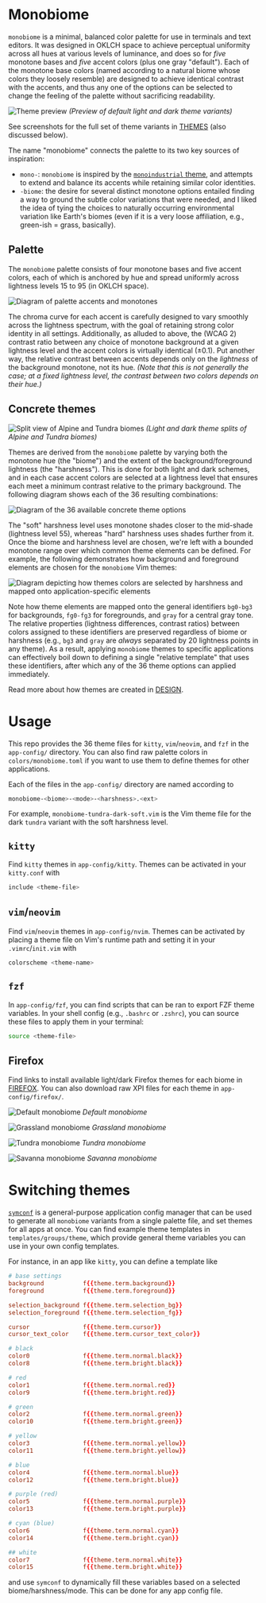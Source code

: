 # Monobiome
`monobiome` is a minimal, balanced color palette for use in terminals and text
editors. It was designed in OKLCH space to achieve perceptual uniformity across
all hues at various levels of luminance, and does so for _five_ monotone bases
and _five_ accent colors (plus one gray "default"). Each of the monotone base
colors (named according to a natural biome whose colors they loosely resemble)
are designed to achieve identical contrast with the accents, and thus any one
of the options can be selected to change the feeling of the palette without
sacrificing readability.

![Theme preview](images/repo_preview_four_split.png)
_(Preview of default light and dark theme variants)_

See screenshots for the full set of theme variants in [THEMES](THEMES.md) (also
discussed below).

The name "monobiome" connects the palette to its two key sources of
inspiration:

- `mono-`: `monobiome` is inspired by the [`monoindustrial` theme][1], and
  attempts to extend and balance its accents while retaining similar color
  identities.
- `-biome`: the desire for several distinct monotone options entailed finding a
  way to ground the subtle color variations that were needed, and I liked the
  idea of tying the choices to naturally occurring environmental variation like
  Earth's biomes (even if it is a very loose affiliation, e.g., green-ish =
  grass, basically).

## Palette
The `monobiome` palette consists of four monotone bases and five accent colors,
each of which is anchored by hue and spread uniformly across lightness levels
15 to 95 (in OKLCH space). 

![Diagram of palette accents and monotones](images/palette.png)

The chroma curve for each accent is carefully designed to vary smoothly across
the lightness spectrum, with the goal of retaining strong color identity in all
settings. Additionally, as alluded to above, the (WCAG 2) contrast ratio
between any choice of monotone background at a given lightness level and the
accent colors is virtually identical ($\pm 0.1$). Put another way, the relative
contrast between accents depends only on the _lightness_ of the background
monotone, not its hue. *(Note that this is not generally the case; at a fixed
lightness level, the contrast between two colors depends on their hue.)*

## Concrete themes
![Split view of Alpine and Tundra biomes](images/theme-split-view.png)
*(Light and dark theme splits of Alpine and Tundra biomes)*

Themes are derived from the `monobiome` palette by varying both the monotone
hue (the "biome") and the extent of the background/foreground lightness (the
"harshness"). This is done for both light and dark schemes, and in each case
accent colors are selected at a lightness level that ensures each meet a
minimum contrast relative to the primary background. The following diagram
shows each of the 36 resulting combinations:

![Diagram of the 36 available concrete theme options](images/themes.png)

The "soft" harshness level uses monotone shades closer to the mid-shade
(lightness level 55), whereas "hard" harshness uses shades further from it.
Once the biome and harshness level are chosen, we're left with a bounded
monotone range over which common theme elements can be defined. For example,
the following demonstrates how background and foreground elements are chosen
for the `monobiome` Vim themes:

![
  Diagram depicting how themes colors are selected by harshness and mapped onto
  application-specific elements
](images/vim_theme_elements.png)

Note how theme elements are mapped onto the general identifiers `bg0-bg3` for
backgrounds, `fg0-fg3` for foregrounds, and `gray` for a central gray tone. The
relative properties (lightness differences, contrast ratios) between colors
assigned to these identifiers are preserved regardless of biome or harshness
(e.g., `bg3` and `gray` are _always_ separated by 20 lightness points in any
theme). As a result, applying `monobiome` themes to specific applications can
effectively boil down to defining a single "relative template" that uses these
identifiers, after which any of the 36 theme options can applied immediately.

Read more about how themes are created in [DESIGN](DESIGN.md).

# Usage
This repo provides the 36 theme files for `kitty`, `vim`/`neovim`, and `fzf` in
the `app-config/` directory. You can also find raw palette colors in
`colors/monobiome.toml` if you want to use them to define themes for other
applications.

Each of the files in the `app-config/` directory are named according to

```sh
monobiome-<biome>-<mode>-<harshness>.<ext>
```

For example, `monobiome-tundra-dark-soft.vim` is the Vim theme file for the
dark `tundra` variant with the soft harshness level.

## `kitty`
Find `kitty` themes in `app-config/kitty`. Themes can be activated in your
`kitty.conf` with

```sh
include <theme-file>
```

## `vim`/`neovim`
Find `vim`/`neovim` themes in `app-config/nvim`. Themes can be activated by placing a
theme file on Vim's runtime path and setting it in your `.vimrc`/`init.vim`
with

```sh
colorscheme <theme-name>
```

## `fzf`
In `app-config/fzf`, you can find scripts that can be ran to export FZF theme
variables. In your shell config (e.g., `.bashrc` or `.zshrc`), you can source
these files to apply them in your terminal:

```sh
source <theme-file>
```

## Firefox
Find links to install available light/dark Firefox themes for each biome in
[FIREFOX](/FIREFOX.md). You can also download raw XPI files for each theme in
`app-config/firefox/`.

![Default monobiome](images/firefox/default-split.png)
*Default monobiome*

![Grassland monobiome](images/firefox/grassland-split.png)
*Grassland monobiome*

![Tundra monobiome](images/firefox/tundra-split.png)
*Tundra monobiome*

![Savanna monobiome](images/firefox/savanna-split.png)
*Savanna monobiome*

# Switching themes
[`symconf`][3] is a general-purpose application config manager that can be used
to generate all `monobiome` variants from a single palette file, and set themes
for all apps at once. You can find example theme templates in
`templates/groups/theme`, which provide general theme variables you can use in
your own config templates.

For instance, in an app like `kitty`, you can define a template like

```conf
# base settings
background           f{{theme.term.background}}
foreground           f{{theme.term.foreground}}

selection_background f{{theme.term.selection_bg}}
selection_foreground f{{theme.term.selection_fg}}

cursor               f{{theme.term.cursor}}
cursor_text_color    f{{theme.term.cursor_text_color}}

# black
color0               f{{theme.term.normal.black}}
color8               f{{theme.term.bright.black}}

# red
color1               f{{theme.term.normal.red}}
color9               f{{theme.term.bright.red}}

# green
color2               f{{theme.term.normal.green}}
color10              f{{theme.term.bright.green}}

# yellow
color3               f{{theme.term.normal.yellow}}
color11              f{{theme.term.bright.yellow}}

# blue
color4               f{{theme.term.normal.blue}}
color12              f{{theme.term.bright.blue}}

# purple (red)
color5               f{{theme.term.normal.purple}}
color13              f{{theme.term.bright.purple}}

# cyan (blue)
color6               f{{theme.term.normal.cyan}}
color14              f{{theme.term.bright.cyan}}

## white
color7               f{{theme.term.normal.white}}
color15              f{{theme.term.bright.white}}
```

and use `symconf` to dynamically fill these variables based on a selected
biome/harshness/mode. This can be done for any app config file.


[1]: https://github.com/isa/TextMate-Themes/blob/master/monoindustrial.tmTheme
[3]: https://github.com/ologio/symconf
